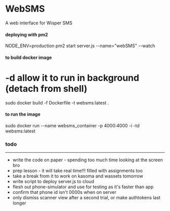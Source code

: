 # WebSMS

A web interface for Wisper SMS

#### deploying with pm2
NODE_ENV=production pm2 start server.js --name="webSMS" --watch

#### to build docker image
# -d allow it to run in background (detach from shell)

 sudo docker build -f Dockerfile -t websms:latest .

#### to run the image
 sudo docker run --name websms_container -p 4000:4000 -i -td websms:latest

### todo
---------
* write the code on paper - spending too much time looking at the screen bro
* prep lesson - it will take real time!!! filled with assignments too
* take a break from it to work on kasoma and wassets tomorrow
* write script to deploy server.js to cloud
* flesh out phone-simulator and use for testing as it's faster than app
* confirm that phone id isn't 0000s when on server
* only dismiss scanner view after a second trial, or make authtokens last longer
